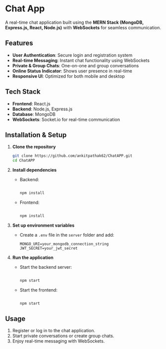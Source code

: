 # Chat App

A real-time chat application built using the **MERN Stack (MongoDB, Express.js, React, Node.js)** with **WebSockets** for seamless communication.

## Features
- **User Authentication**: Secure login and registration system
- **Real-time Messaging**: Instant chat functionality using WebSockets
- **Private & Group Chats**: One-on-one and group conversations
- **Online Status Indicator**: Shows user presence in real-time
- **Responsive UI**: Optimized for both mobile and desktop

## Tech Stack
- **Frontend**: React.js
- **Backend**: Node.js, Express.js
- **Database**: MongoDB
- **WebSockets**: Socket.io for real-time communication

## Installation & Setup

1. **Clone the repository**
   ```bash
   git clone https://github.com/ankitpathak62/ChatAPP.git
   cd ChatAPP
   ```

2. **Install dependencies**
   - Backend:
     ```bash
     
     npm install
     ```
   - Frontend:
     ```bash
     
     npm install
     ```

3. **Set up environment variables**
   - Create a `.env` file in the `server` folder and add:
     ```
     MONGO_URI=your_mongodb_connection_string
     JWT_SECRET=your_jwt_secret
     ```

4. **Run the application**
   - Start the backend server:
     ```bash
     
     npm start
     ```
   - Start the frontend:
     ```bash
     
     npm start
     ```

## Usage
1. Register or log in to the chat application.
2. Start private conversations or create group chats.
3. Enjoy real-time messaging with WebSockets.



